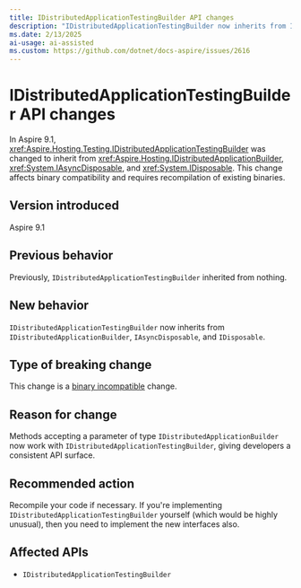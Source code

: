 ```yaml
---
title: IDistributedApplicationTestingBuilder API changes
description: "IDistributedApplicationTestingBuilder now inherits from IDistributedApplicationBuilder, IAsyncDisposable, and IDisposable."
ms.date: 2/13/2025
ai-usage: ai-assisted
ms.custom: https://github.com/dotnet/docs-aspire/issues/2616
---
```


# IDistributedApplicationTestingBuilder API changes

In Aspire 9.1, <xref:Aspire.Hosting.Testing.IDistributedApplicationTestingBuilder> was changed to inherit from <xref:Aspire.Hosting.IDistributedApplicationBuilder>, <xref:System.IAsyncDisposable>, and <xref:System.IDisposable>. This change affects binary compatibility and requires recompilation of existing binaries.

## Version introduced

Aspire 9.1

## Previous behavior

Previously, `IDistributedApplicationTestingBuilder` inherited from nothing.

## New behavior

`IDistributedApplicationTestingBuilder` now inherits from `IDistributedApplicationBuilder`, `IAsyncDisposable`, and `IDisposable`.

## Type of breaking change

This change is a [binary incompatible](../categories.md#binary-compatibility) change.

## Reason for change

Methods accepting a parameter of type `IDistributedApplicationBuilder` now work with `IDistributedApplicationTestingBuilder`, giving developers a consistent API surface.

## Recommended action

Recompile your code if necessary. If you're implementing `IDistributedApplicationTestingBuilder` yourself (which would be highly unusual), then you need to implement the new interfaces also.

## Affected APIs

- `IDistributedApplicationTestingBuilder`
